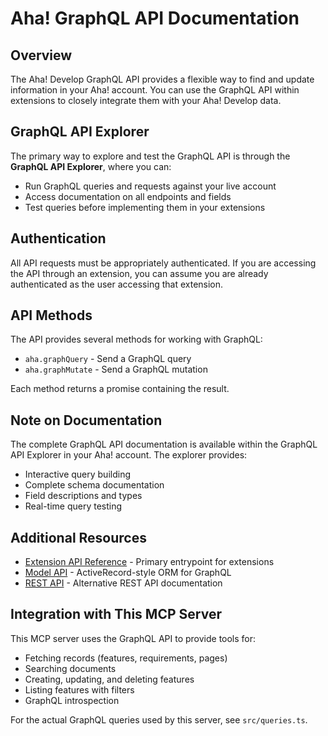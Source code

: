 # Aha! GraphQL API Documentation

## Overview

The Aha! Develop GraphQL API provides a flexible way to find and update information in your Aha! account. You can use the GraphQL API within extensions to closely integrate them with your Aha! Develop data.

## GraphQL API Explorer

The primary way to explore and test the GraphQL API is through the **GraphQL API Explorer**, where you can:
- Run GraphQL queries and requests against your live account
- Access documentation on all endpoints and fields
- Test queries before implementing them in your extensions

## Authentication

All API requests must be appropriately authenticated. If you are accessing the API through an extension, you can assume you are already authenticated as the user accessing that extension.

## API Methods

The API provides several methods for working with GraphQL:

- `aha.graphQuery` - Send a GraphQL query
- `aha.graphMutate` - Send a GraphQL mutation

Each method returns a promise containing the result.

## Note on Documentation

The complete GraphQL API documentation is available within the GraphQL API Explorer in your Aha! account. The explorer provides:
- Interactive query building
- Complete schema documentation
- Field descriptions and types
- Real-time query testing

## Additional Resources

- [Extension API Reference](https://www.aha.io/support/develop/develop/extensions/extension-api-reference) - Primary entrypoint for extensions
- [Model API](./aha-graphql-model-api.md) - ActiveRecord-style ORM for GraphQL
- [REST API](https://www.aha.io/api) - Alternative REST API documentation

## Integration with This MCP Server

This MCP server uses the GraphQL API to provide tools for:
- Fetching records (features, requirements, pages)
- Searching documents
- Creating, updating, and deleting features
- Listing features with filters
- GraphQL introspection

For the actual GraphQL queries used by this server, see `src/queries.ts`.